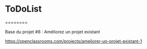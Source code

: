 # ToDoList
========

Base du projet #8 : Améliorez un projet existant

https://openclassrooms.com/projects/ameliorer-un-projet-existant-1
